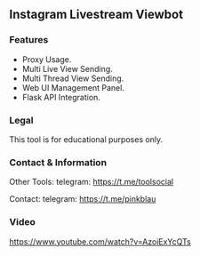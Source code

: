 ## Instagram Livestream Viewbot

### Features
* Proxy Usage.
* Multi Live View Sending.
* Multi Thread View Sending.
* Web UI Management Panel.
* Flask API Integration.

### Legal
This tool is for educational purposes only.

### Contact & Information
Other Tools: telegram: https://t.me/toolsocial

Contact: telegram: https://t.me/pinkblau

### Video
https://www.youtube.com/watch?v=AzoiExYcQTs
